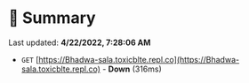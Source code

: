 # 📖 Summary
Last updated: **4/22/2022, 7:28:06 AM**

- `GET` [https://Bhadwa-sala.toxicblte.repl.co](https://Bhadwa-sala.toxicblte.repl.co) - **Down** (316ms)

